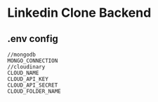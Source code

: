 # Linkedin Clone Backend

## .env config

```JS
//mongodb
MONGO_CONNECTION
//cloudinary
CLOUD_NAME
CLOUD_API_KEY
CLOUD_API_SECRET
CLOUD_FOLDER_NAME
```
